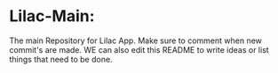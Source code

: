 # Lilac-Main: 
The main Repository for Lilac App. Make sure to comment when new commit's are made. WE can also edit this README to write ideas or list things that need to be done. 
